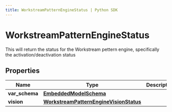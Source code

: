 ```yaml
---
title: WorkstreamPatternEngineStatus | Python SDK
---
```


# WorkstreamPatternEngineStatus

This will return the status for the Workstream pettern engine, specifically the activation/deactivation status

## Properties

Name | Type | Description | Notes
------------ | ------------- | ------------- | -------------
**var_schema** | [**EmbeddedModelSchema**](EmbeddedModelSchema) |  | [optional] 
**vision** | [**WorkstreamPatternEngineVisionStatus**](WorkstreamPatternEngineVisionStatus) |  | [optional] 


